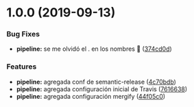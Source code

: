 # 1.0.0 (2019-09-13)


### Bug Fixes

* **pipeline:** se me olvidó el . en los nombres :monkey: ([374cd0d](https://github.com/ZR-TECDI/zrstats/commit/374cd0d))


### Features

* **pipeline:** agregada conf de semantic-release ([4c70bdb](https://github.com/ZR-TECDI/zrstats/commit/4c70bdb))
* **pipeline:** agregada configuración inicial de Travis ([7616638](https://github.com/ZR-TECDI/zrstats/commit/7616638))
* **pipeline:** agregada configuración mergify ([44f05c0](https://github.com/ZR-TECDI/zrstats/commit/44f05c0))
